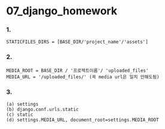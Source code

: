 # 07_django_homework

### 1. 

```
STATICFILES_DIRS = [BASE_DIR/'project_name'/'assets']
```



### 2. 

```
MEDIA_ROOT = BASE_DIR / '프로젝트이름'/ 'uploaded_files'
MEDIA_URL = '/uploaded_files/' (꼭 media url은 일치 안해도됨)
```



### 3.

```
(a) settings
(b) django.conf.urls.static
(c) static
(d) settings.MEDIA_URL, document_root=settings.MEDIA_ROOT
```



